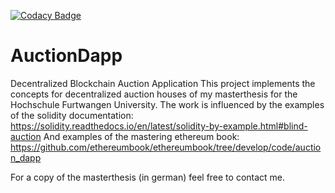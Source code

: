 [![Codacy Badge](https://app.codacy.com/project/badge/Grade/4259bd70e892469fb580230dbee56d3e)](https://www.codacy.com?utm_source=github.com&amp;utm_medium=referral&amp;utm_content=unix0r/AuctionDapp&amp;utm_campaign=Badge_Grade)
# AuctionDapp
Decentralized Blockchain Auction Application
This project implements the concepts for decentralized auction houses of my masterthesis for the Hochschule Furtwangen University.
The work is influenced by the examples of the solidity documentation: https://solidity.readthedocs.io/en/latest/solidity-by-example.html#blind-auction
And examples of the mastering ethereum book: https://github.com/ethereumbook/ethereumbook/tree/develop/code/auction_dapp

For a copy of the masterthesis (in german) feel free to contact me.